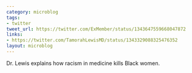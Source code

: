 ```yaml
---
category: microblog
tags:
- twitter
tweet_url: https://twitter.com/ExMember/status/1343647559668047872
links:
- https://twitter.com/TamorahLewisMD/status/1343329088325476352
layout: microblog
---
```

Dr. Lewis explains how racism in medicine kills Black women.
